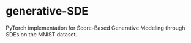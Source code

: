 # generative-SDE
PyTorch implementation for Score-Based Generative Modeling through SDEs on the MNIST dataset.
